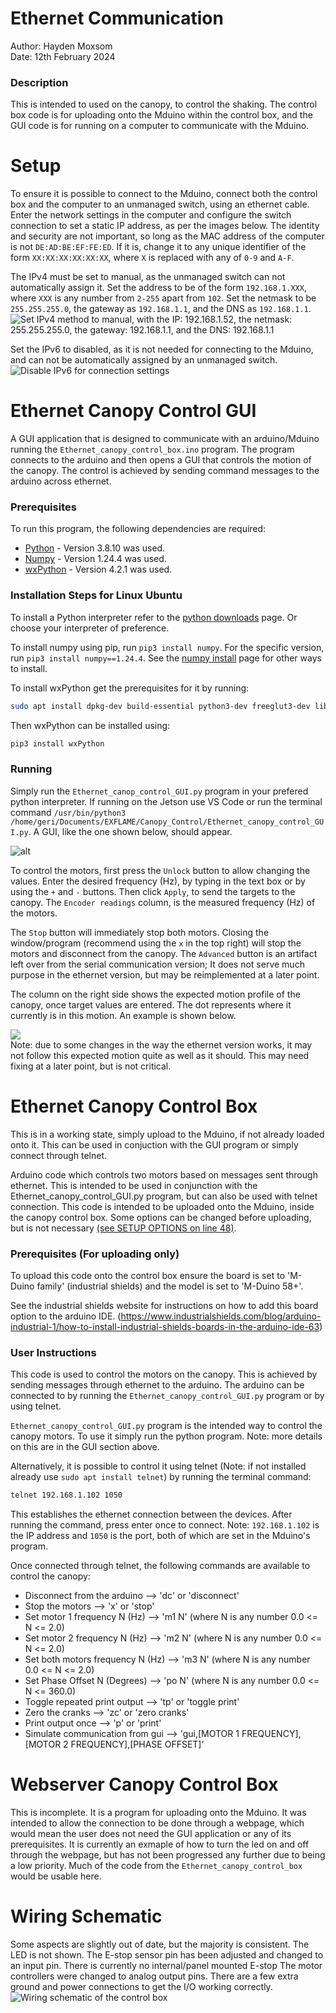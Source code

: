 # Ethernet Communication 
Author: Hayden Moxsom   
Date: 12th February 2024

### Description 
This is intended to used on the canopy, to control the shaking. The control box code is for uploading onto the Mduino within the control box, and the GUI code is for running on a computer to communicate with the Mduino.  


# Setup  
To ensure it is possible to connect to the Mduino, connect both the control box and the computer to an unmanaged switch, using an ethernet cable. Enter the network settings in the computer and configure the switch connection to set a static IP address, as per the images below. The identity and security are not important, so long as the MAC address of the computer is not `DE:AD:BE:EF:FE:ED`. If it is, change it to any unique identifier of the form `XX:XX:XX:XX:XX:XX`, where `X` is replaced with any of `0-9` and `A-F`.

The IPv4 must be set to manual, as the unmanaged switch can not automatically assign it. Set the address to be of the form `192.168.1.XXX`, where `XXX` is any number from `2-255` apart from `102`. Set the netmask to be `255.255.255.0`, the gateway as `192.168.1.1`, and the DNS as `192.168.1.1`.   
![Set IPv4 method to manual, with the IP: 192.168.1.52, the netmask: 255.255.255.0, the gateway: 192.168.1.1, and the DNS: 192.168.1.1](ipv4_settings.png?raw=true)  

Set the IPv6 to disabled, as it is not needed for connecting to the Mduino, and can not be automatically assigned by an unmanaged switch. 
![Disable IPv6 for connection settings](ipv6_settings.png?raw=true)  


# Ethernet Canopy Control GUI
A GUI application that is designed to communicate with an arduino/Mduino running the `Ethernet_canopy_control_box.ino` program. The program connects to the arduino and then opens a GUI that controls the motion of the canopy. The control is achieved by sending command messages to the arduino across ethernet.

### Prerequisites
To run this program, the following dependencies are required: 
 - [Python](https://www.python.org/) - Version 3.8.10 was used. 
 - [Numpy](https://numpy.org/) - Version 1.24.4 was used.
 - [wxPython](https://wxpython.org/index.html) - Version 4.2.1 was used.   

### Installation Steps for Linux Ubuntu
To install a Python interpreter refer to the [python downloads](https://www.python.org/downloads/) page. Or choose your interpreter of preference.

To install numpy using pip, run `pip3 install numpy`. For the specific version, run `pip3 install numpy==1.24.4`. See the [numpy install](https://numpy.org/install/) page for other ways to install.

To install wxPython get the prerequisites for it by running:
```bash
sudo apt install dpkg-dev build-essential python3-dev freeglut3-dev libgl1-mesa-dev libglu1-mesa-dev libgtk-3-dev libjpeg-dev libnotify-dev libpng-dev libsdl2-dev libsm-dev libtiff-dev libwebkit2gtk-4.0-dev libxtst-dev libgtk-3-0
```
Then wxPython can be installed using:
```bash
pip3 install wxPython
```

### Running 
Simply run the `Ethernet_canop_control_GUI.py` program in your prefered python interpreter. If running on the Jetson use VS Code or run the terminal command `/usr/bin/python3 /home/geri/Documents/EXFLAME/Canopy_Control/Ethernet_canopy_control_GUI.py`. A GUI, like the one shown below, should appear.   

![alt](canopy_GUI.png?raw=true)   

To control the motors, first press the `Unlock` button to allow changing the values. Enter the desired frequency (Hz), by typing in the text box or by using the `+` and `-` buttons. Then click `Apply`, to send the targets to the canopy. The `Encoder readings` column, is the measured frequency (Hz) of the motors.    
  
The `Stop` button will immediately stop both motors. Closing the window/program (recommend using the `x` in the top right) will stop the motors and disconnect from the canopy. The `Advanced` button is an artifact left over from the serial communication version; It does not serve much purpose in the ethernet version, but may be reimplemented at a later point.  
  
The column on the right side shows the expected motion profile of the canopy, once target values are entered. The dot represents where it currently is in this motion. An example is shown below.  

![](canopy_GUI_example.png?raw=true)  
Note: due to some changes in the way the ethernet version works, it may not follow this expected motion quite as well as it should. This may need fixing at a later point, but is not critical.


# Ethernet Canopy Control Box
This is in a working state, simply upload to the Mduino, if not already loaded onto it. This can be used in conjuction with the GUI program or simply connect through telnet.  
 
Arduino code which controls two motors based on messages sent through ethernet. This is intended to be used in conjunction with the Ethernet_canopy_control_GUI.py program, but can also be used with telnet connection. This code is intended to be uploaded onto the Mduino, inside the canopy control box. Some options can be changed before uploading, but is not necessary [(see SETUP OPTIONS on line 48)](Ethernet_canopy_control_box/Ethernet_canopy_control_box.ino).  

### Prerequisites (For uploading only)
To upload this code onto the control box ensure the board is set to 'M-Duino family' (industrial shields) and the model is set to 'M-Duino 58+'.  

See the industrial shields website for instructions on how to add this board option to the arduino IDE. (https://www.industrialshields.com/blog/arduino-industrial-1/how-to-install-industrial-shields-boards-in-the-arduino-ide-63) 

### User Instructions
This code is used to control the motors on the canopy. This is achieved by sending messages through ethernet to the arduino.
The arduino can be connected to by running the `Ethernet_canopy_control_GUI.py` program or by using telnet.

`Ethernet_canopy_control_GUI.py` program is the intended way to control the canopy motors. To use it simply run the python program. Note: more details on this are in the GUI section above.

Alternatively, it is possible to control it using telnet (Note: if not installed already use `sudo apt install telnet`) by running the terminal command:  
```bash
telnet 192.168.1.102 1050
``` 

This establishes the ethernet connection between the devices. After running the command, press enter once to connect. Note: `192.168.1.102` is the IP address and `1050` is the port, both of which are set in the Mduino's program.  

Once connected through telnet, the following commands are available to control the canopy:
 - Disconnect from the arduino --> 'dc' or	'disconnect'
 - Stop the motors --> 'x' or 'stop'
 - Set motor 1 frequency N (Hz) --> 'm1 N' (where N is any number 0.0 <= N <= 2.0)
 - Set motor 2 frequency N (Hz) --> 'm2 N' (where N is any number 0.0 <= N <= 2.0)
 - Set both motors frequency N (Hz) --> 'm3 N' (where N is any number 0.0 <= N <= 2.0)
 - Set Phase Offset N (Degrees) --> 'po N' (where N is any number 0.0 <= N <= 360.0)
 - Toggle repeated print output --> 'tp' or 'toggle print'
 - Zero the cranks --> 'zc' or 'zero cranks'
 - Print output once --> 'p' or 'print'
 - Simulate communication from gui --> 'gui,[MOTOR 1 FREQUENCY],[MOTOR 2 FREQUENCY],[PHASE OFFSET]' 


# Webserver Canopy Control Box
This is incomplete. It is a program for uploading onto the Mduino. It was intended to allow the connection to be done through a webpage, which would mean the user does not need the GUI application or any of its prerequisites. It is currently an exmaple of how to turn the led on and off through the webpage, but has not been progressed any further due to being a low priority. Much of the code from the `Ethernet_canopy_control_box` would be usable here.


# Wiring Schematic
Some aspects are slightly out of date, but the majority is consistent. The LED is not shown. The E-stop sensor pin has been adjusted and changed to an input pin. There is currently no internal/panel mounted E-stop The motor controllers were changed to analog output pins. There are a few extra ground and power connections to get the I/O working correctly.   
![Wiring schematic of the control box](Schematic_ControlBox.png?raw=true)